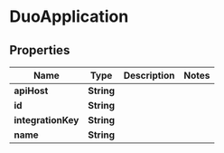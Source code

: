 
# DuoApplication

## Properties
Name | Type | Description | Notes
------------ | ------------- | ------------- | -------------
**apiHost** | **String** |  | 
**id** | **String** |  | 
**integrationKey** | **String** |  | 
**name** | **String** |  | 



